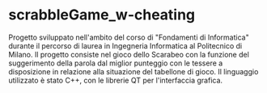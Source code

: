 # scrabbleGame_w-cheating
Progetto sviluppato nell'ambito del corso di "Fondamenti di Informatica" durante il percorso di laurea in Ingegneria Informatica al Politecnico di Milano.  Il progetto consiste nel gioco dello Scarabeo con la funzione del suggerimento della parola dal miglior punteggio con le tessere a disposizione in relazione alla situazione del tabellone di gioco. Il linguaggio utilizzato è stato C++, con le librerie QT per l'interfaccia grafica.
